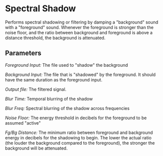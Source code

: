 # Spectral Shadow

Performs spectral shadowing or filtering by damping a "background" sound with a
"foreground" sound. Whenever the foreground is stronger than the noise floor, and
the ratio between background and foreground is above a distance threshold, the
background is attenuated.

## Parameters

_Foreground Input:_ The file used to "shadow" the background

_Background Input:_ The file that is "shadowed" by the foreground. It should have the
same duration as the foreground input.

_Output file:_ The filtered signal.

_Blur Time:_ Temporal blurring of the shadow

_Blur Freq:_ Spectral blurring of the shadow across frequencies

_Noise Floor:_ The energy threshold in decibels for the foreground to be assumed
"active"

_Fg/Bg Distance:_ The minimum ratio between foreground and background energy
in decibels for the shadowing to begin. The lower the actual ratio
(the louder the background compared to the foreground), the stronger the background 
will be attenuated.
